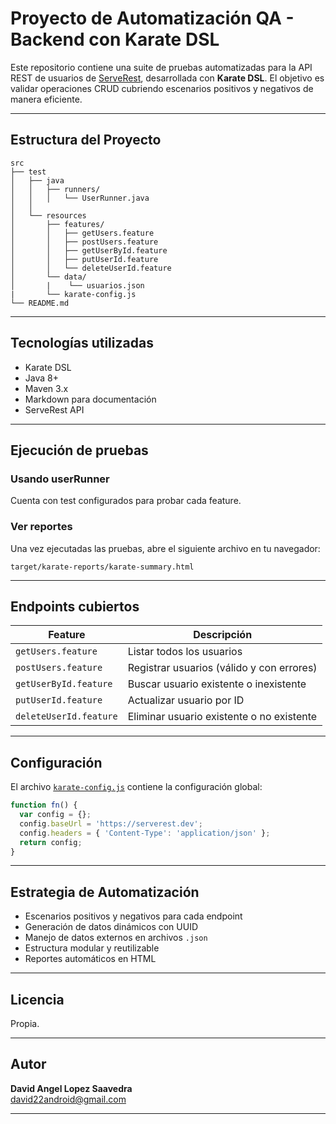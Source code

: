 
# Proyecto de Automatización QA - Backend con Karate DSL

Este repositorio contiene una suite de pruebas automatizadas para la API REST de usuarios de [ServeRest](https://serverest.dev/), desarrollada con **Karate DSL**. El objetivo es validar operaciones CRUD cubriendo escenarios positivos y negativos de manera eficiente.

---

##  Estructura del Proyecto

```
src
├── test
│   ├── java
│   │   ├── runners/
│   │   │   └── UserRunner.java
│   │   
│   └── resources
│       ├── features/
│       │   ├── getUsers.feature
│       │   ├── postUsers.feature
│       │   ├── getUserById.feature
│       │   ├── putUserId.feature
│       │   └── deleteUserId.feature
│       └── data/
│       |    └── usuarios.json
|       └── karate-config.js
└── README.md
```

---

##  Tecnologías utilizadas

-  Karate DSL
-  Java 8+
-  Maven 3.x
-  Markdown para documentación
-  ServeRest API 

---

##  Ejecución de pruebas

###  Usando userRunner

Cuenta con test configurados para probar cada feature.



###  Ver reportes

Una vez ejecutadas las pruebas, abre el siguiente archivo en tu navegador:

```
target/karate-reports/karate-summary.html
```

---

##  Endpoints cubiertos

| Feature                | Descripción                                |
|------------------------|---------------------------------------------|
| `getUsers.feature`     | Listar todos los usuarios                   |
| `postUsers.feature`    | Registrar usuarios (válido y con errores)   |
| `getUserById.feature`  | Buscar usuario existente o inexistente      |
| `putUserId.feature`    | Actualizar usuario por ID                   |
| `deleteUserId.feature` | Eliminar usuario existente o no existente   |

---

##  Configuración

El archivo [`karate-config.js`](./src/test/resources/karate-config.js) contiene la configuración global:

```js
function fn() {
  var config = {};
  config.baseUrl = 'https://serverest.dev';
  config.headers = { 'Content-Type': 'application/json' };
  return config;
}
```

---

##  Estrategia de Automatización

-  Escenarios positivos y negativos para cada endpoint
-  Generación de datos dinámicos con UUID
-  Manejo de datos externos en archivos `.json`
-  Estructura modular y reutilizable
-  Reportes automáticos en HTML

---

##  Licencia

Propia.

---

##  Autor

**David Angel Lopez Saavedra**  
 david22android@gmail.com  

---
